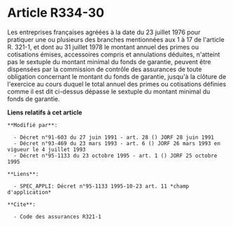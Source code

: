 # Article R334-30

Les entreprises françaises agréées à la date du 23 juillet 1976 pour pratiquer une ou plusieurs des branches mentionnées aux
1 à 17 de l'article R. 321-1, et dont au 31 juillet 1978 le montant annuel des primes ou cotisations émises, accessoires
compris et annulations déduites, n'atteint pas le sextuple du montant minimal du fonds de garantie, peuvent être dispensées
par la commission de contrôle des assurances de toute obligation concernant le montant du fonds de garantie, jusqu'à la
clôture de l'exercice au cours duquel le total annuel des primes ou cotisations définies comme il est dit ci-dessus dépasse
le sextuple du montant minimal du fonds de garantie.

**Liens relatifs à cet article**

	**Modifié par**:

	  - Décret n°91-603 du 27 juin 1991 - art. 28 () JORF 28 juin 1991
	  - Décret n°93-469 du 23 mars 1993 - art. 6 () JORF 26 mars 1993 en vigueur le 4 juillet 1993
	  - Décret n°95-1133 du 23 octobre 1995 - art. 1 () JORF 25 octobre 1995

	**Liens**:

	  - SPEC_APPLI: Décret n°95-1133 1995-10-23 art. 11 *champ d'application*

	**Cite**:

	  - Code des assurances R321-1
